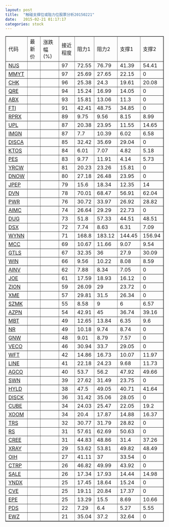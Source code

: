 ```yaml
---
layout: post
title:  "触碰支撑位或阻力位股票分析20150221"
date:   2015-02-21 01:17:17
categories: stock
---
```

<script type="text/javascript">
var stockList = []
stockList.push('gb_nus');
stockList.push('gb_mmyt');
stockList.push('gb_chk');
stockList.push('gb_qre');
stockList.push('gb_abx');
stockList.push('gb_fti');
stockList.push('gb_rprx');
stockList.push('gb_upl');
stockList.push('gb_imgn');
stockList.push('gb_disca');
stockList.push('gb_ktos');
stockList.push('gb_pes');
stockList.push('gb_yrcw');
stockList.push('gb_dnow');
stockList.push('gb_jpep');
stockList.push('gb_dvn');
stockList.push('gb_pwr');
stockList.push('gb_aimc');
stockList.push('gb_dug');
stockList.push('gb_dsx');
stockList.push('gb_wynn');
stockList.push('gb_mcc');
stockList.push('gb_gtls');
stockList.push('gb_win');
stockList.push('gb_ainv');
stockList.push('gb_joe');
stockList.push('gb_zion');
stockList.push('gb_xme');
stockList.push('gb_szmk');
stockList.push('gb_azpn');
stockList.push('gb_mbt');
stockList.push('gb_nr');
stockList.push('gb_gnw');
stockList.push('gb_veco');
stockList.push('gb_wft');
stockList.push('gb_line');
stockList.push('gb_agco');
stockList.push('gb_swn');
stockList.push('gb_hyld');
stockList.push('gb_disck');
stockList.push('gb_cube');
stockList.push('gb_xoom');
stockList.push('gb_trs');
stockList.push('gb_rs');
stockList.push('gb_cree');
stockList.push('gb_xray');
stockList.push('gb_oih');
stockList.push('gb_ctrp');
stockList.push('gb_sale');
stockList.push('gb_yndx');
stockList.push('gb_cve');
stockList.push('gb_epe');
stockList.push('gb_pds');
stockList.push('gb_ewz');
</script>
<table border="1">
 <tr>
 <td>代码</td>
 <td>最新价</td>
 <td>涨跌幅(%)</td>
 <td>接近程度</td>
 <td>阻力1</td>
 <td>阻力2</td>
 <td>支撑1</td>
 <td>支撑2</td>
</tr>
  <tr id="nus" class="green">
  <td><a href="http://stock.finance.sina.com.cn/usstock/quotes/NUS.html" target="_blank">NUS</a></td><td></td><td></td><td>97</td><td>72.55</td><td>76.79</td><td>41.39</td><td>54.41</td></tr>
  <tr id="mmyt" class="red">
  <td><a href="http://stock.finance.sina.com.cn/usstock/quotes/MMYT.html" target="_blank">MMYT</a></td><td></td><td></td><td>97</td><td>25.69</td><td>27.65</td><td>22.15</td><td>0</td></tr>
  <tr id="chk" class="green">
  <td><a href="http://stock.finance.sina.com.cn/usstock/quotes/CHK.html" target="_blank">CHK</a></td><td></td><td></td><td>96</td><td>25.38</td><td>24.3</td><td>19.61</td><td>20.08</td></tr>
  <tr id="qre" class="red">
  <td><a href="http://stock.finance.sina.com.cn/usstock/quotes/QRE.html" target="_blank">QRE</a></td><td></td><td></td><td>94</td><td>15.24</td><td>16.99</td><td>14.05</td><td>0</td></tr>
  <tr id="abx" class="red">
  <td><a href="http://stock.finance.sina.com.cn/usstock/quotes/ABX.html" target="_blank">ABX</a></td><td></td><td></td><td>93</td><td>15.81</td><td>13.06</td><td>11.3</td><td>0</td></tr>
  <tr id="fti" class="red">
  <td><a href="http://stock.finance.sina.com.cn/usstock/quotes/FTI.html" target="_blank">FTI</a></td><td></td><td></td><td>91</td><td>42.41</td><td>48.75</td><td>34.85</td><td>0</td></tr>
  <tr id="rprx" class="green">
  <td><a href="http://stock.finance.sina.com.cn/usstock/quotes/RPRX.html" target="_blank">RPRX</a></td><td></td><td></td><td>89</td><td>9.75</td><td>9.56</td><td>8.15</td><td>8.99</td></tr>
  <tr id="upl" class="green">
  <td><a href="http://stock.finance.sina.com.cn/usstock/quotes/UPL.html" target="_blank">UPL</a></td><td></td><td></td><td>87</td><td>20.38</td><td>23.95</td><td>11.55</td><td>14.65</td></tr>
  <tr id="imgn" class="red">
  <td><a href="http://stock.finance.sina.com.cn/usstock/quotes/IMGN.html" target="_blank">IMGN</a></td><td></td><td></td><td>87</td><td>7.7</td><td>10.39</td><td>6.02</td><td>6.58</td></tr>
  <tr id="disca" class="red">
  <td><a href="http://stock.finance.sina.com.cn/usstock/quotes/DISCA.html" target="_blank">DISCA</a></td><td></td><td></td><td>85</td><td>32.42</td><td>35.69</td><td>29.04</td><td>0</td></tr>
  <tr id="ktos" class="red">
  <td><a href="http://stock.finance.sina.com.cn/usstock/quotes/KTOS.html" target="_blank">KTOS</a></td><td></td><td></td><td>84</td><td>6.01</td><td>7.07</td><td>4.82</td><td>5.18</td></tr>
  <tr id="pes" class="green">
  <td><a href="http://stock.finance.sina.com.cn/usstock/quotes/PES.html" target="_blank">PES</a></td><td></td><td></td><td>83</td><td>9.77</td><td>11.91</td><td>4.14</td><td>5.73</td></tr>
  <tr id="yrcw" class="red">
  <td><a href="http://stock.finance.sina.com.cn/usstock/quotes/YRCW.html" target="_blank">YRCW</a></td><td></td><td></td><td>81</td><td>20.23</td><td>23.26</td><td>15.81</td><td>0</td></tr>
  <tr id="dnow" class="green">
  <td><a href="http://stock.finance.sina.com.cn/usstock/quotes/DNOW.html" target="_blank">DNOW</a></td><td></td><td></td><td>80</td><td>27.18</td><td>26.48</td><td>23.95</td><td>0</td></tr>
  <tr id="jpep" class="green">
  <td><a href="http://stock.finance.sina.com.cn/usstock/quotes/JPEP.html" target="_blank">JPEP</a></td><td></td><td></td><td>79</td><td>15.6</td><td>18.34</td><td>12.35</td><td>14</td></tr>
  <tr id="dvn" class="green">
  <td><a href="http://stock.finance.sina.com.cn/usstock/quotes/DVN.html" target="_blank">DVN</a></td><td></td><td></td><td>78</td><td>70.01</td><td>68.47</td><td>56.91</td><td>62.04</td></tr>
  <tr id="pwr" class="green">
  <td><a href="http://stock.finance.sina.com.cn/usstock/quotes/PWR.html" target="_blank">PWR</a></td><td></td><td></td><td>76</td><td>30.72</td><td>33.97</td><td>26.92</td><td>28.82</td></tr>
  <tr id="aimc" class="red">
  <td><a href="http://stock.finance.sina.com.cn/usstock/quotes/AIMC.html" target="_blank">AIMC</a></td><td></td><td></td><td>74</td><td>26.64</td><td>29.29</td><td>22.73</td><td>0</td></tr>
  <tr id="dug" class="red">
  <td><a href="http://stock.finance.sina.com.cn/usstock/quotes/DUG.html" target="_blank">DUG</a></td><td></td><td></td><td>73</td><td>51.8</td><td>57.33</td><td>44.51</td><td>48.51</td></tr>
  <tr id="dsx" class="green">
  <td><a href="http://stock.finance.sina.com.cn/usstock/quotes/DSX.html" target="_blank">DSX</a></td><td></td><td></td><td>72</td><td>7.74</td><td>8.63</td><td>6.31</td><td>7.09</td></tr>
  <tr id="wynn" class="green">
  <td><a href="http://stock.finance.sina.com.cn/usstock/quotes/WYNN.html" target="_blank">WYNN</a></td><td></td><td></td><td>71</td><td>168.8</td><td>183.12</td><td>144.45</td><td>156.94</td></tr>
  <tr id="mcc" class="green">
  <td><a href="http://stock.finance.sina.com.cn/usstock/quotes/MCC.html" target="_blank">MCC</a></td><td></td><td></td><td>69</td><td>10.67</td><td>11.66</td><td>9.07</td><td>9.54</td></tr>
  <tr id="gtls" class="green">
  <td><a href="http://stock.finance.sina.com.cn/usstock/quotes/GTLS.html" target="_blank">GTLS</a></td><td></td><td></td><td>67</td><td>32.35</td><td>36</td><td>27.9</td><td>30.09</td></tr>
  <tr id="win" class="green">
  <td><a href="http://stock.finance.sina.com.cn/usstock/quotes/WIN.html" target="_blank">WIN</a></td><td></td><td></td><td>66</td><td>9.56</td><td>10.22</td><td>8.08</td><td>8.59</td></tr>
  <tr id="ainv" class="red">
  <td><a href="http://stock.finance.sina.com.cn/usstock/quotes/AINV.html" target="_blank">AINV</a></td><td></td><td></td><td>62</td><td>7.88</td><td>8.34</td><td>7.05</td><td>0</td></tr>
  <tr id="joe" class="red">
  <td><a href="http://stock.finance.sina.com.cn/usstock/quotes/JOE.html" target="_blank">JOE</a></td><td></td><td></td><td>61</td><td>17.59</td><td>18.93</td><td>16.12</td><td>0</td></tr>
  <tr id="zion" class="red">
  <td><a href="http://stock.finance.sina.com.cn/usstock/quotes/ZION.html" target="_blank">ZION</a></td><td></td><td></td><td>59</td><td>26.09</td><td>29</td><td>23.72</td><td>0</td></tr>
  <tr id="xme" class="red">
  <td><a href="http://stock.finance.sina.com.cn/usstock/quotes/XME.html" target="_blank">XME</a></td><td></td><td></td><td>57</td><td>29.81</td><td>31.5</td><td>26.34</td><td>0</td></tr>
  <tr id="szmk" class="green">
  <td><a href="http://stock.finance.sina.com.cn/usstock/quotes/SZMK.html" target="_blank">SZMK</a></td><td></td><td></td><td>55</td><td>8.58</td><td>9</td><td>6</td><td>6.57</td></tr>
  <tr id="azpn" class="green">
  <td><a href="http://stock.finance.sina.com.cn/usstock/quotes/AZPN.html" target="_blank">AZPN</a></td><td></td><td></td><td>54</td><td>42.91</td><td>45</td><td>36.74</td><td>39.16</td></tr>
  <tr id="mbt" class="green">
  <td><a href="http://stock.finance.sina.com.cn/usstock/quotes/MBT.html" target="_blank">MBT</a></td><td></td><td></td><td>49</td><td>12.65</td><td>13.84</td><td>6.35</td><td>9.6</td></tr>
  <tr id="nr" class="red">
  <td><a href="http://stock.finance.sina.com.cn/usstock/quotes/NR.html" target="_blank">NR</a></td><td></td><td></td><td>49</td><td>10.18</td><td>9.74</td><td>8.74</td><td>0</td></tr>
  <tr id="gnw" class="green">
  <td><a href="http://stock.finance.sina.com.cn/usstock/quotes/GNW.html" target="_blank">GNW</a></td><td></td><td></td><td>48</td><td>9.01</td><td>8.79</td><td>7.57</td><td>0</td></tr>
  <tr id="veco" class="red">
  <td><a href="http://stock.finance.sina.com.cn/usstock/quotes/VECO.html" target="_blank">VECO</a></td><td></td><td></td><td>46</td><td>30.94</td><td>33.7</td><td>29.05</td><td>0</td></tr>
  <tr id="wft" class="green">
  <td><a href="http://stock.finance.sina.com.cn/usstock/quotes/WFT.html" target="_blank">WFT</a></td><td></td><td></td><td>42</td><td>14.86</td><td>16.73</td><td>10.07</td><td>11.97</td></tr>
  <tr id="line" class="green">
  <td><a href="http://stock.finance.sina.com.cn/usstock/quotes/LINE.html" target="_blank">LINE</a></td><td></td><td></td><td>41</td><td>22.18</td><td>24.23</td><td>9.68</td><td>11.73</td></tr>
  <tr id="agco" class="green">
  <td><a href="http://stock.finance.sina.com.cn/usstock/quotes/AGCO.html" target="_blank">AGCO</a></td><td></td><td></td><td>40</td><td>53.7</td><td>56.2</td><td>47.92</td><td>49.66</td></tr>
  <tr id="swn" class="red">
  <td><a href="http://stock.finance.sina.com.cn/usstock/quotes/SWN.html" target="_blank">SWN</a></td><td></td><td></td><td>39</td><td>27.62</td><td>31.49</td><td>23.75</td><td>0</td></tr>
  <tr id="hyld" class="green">
  <td><a href="http://stock.finance.sina.com.cn/usstock/quotes/HYLD.html" target="_blank">HYLD</a></td><td></td><td></td><td>38</td><td>47.5</td><td>49.05</td><td>40.71</td><td>41.64</td></tr>
  <tr id="disck" class="red">
  <td><a href="http://stock.finance.sina.com.cn/usstock/quotes/DISCK.html" target="_blank">DISCK</a></td><td></td><td></td><td>36</td><td>31.42</td><td>35.06</td><td>28.05</td><td>0</td></tr>
  <tr id="cube" class="red">
  <td><a href="http://stock.finance.sina.com.cn/usstock/quotes/CUBE.html" target="_blank">CUBE</a></td><td></td><td></td><td>34</td><td>24.03</td><td>25.47</td><td>22.05</td><td>19.2</td></tr>
  <tr id="xoom" class="green">
  <td><a href="http://stock.finance.sina.com.cn/usstock/quotes/XOOM.html" target="_blank">XOOM</a></td><td></td><td></td><td>34</td><td>20.4</td><td>17.87</td><td>14.88</td><td>16.37</td></tr>
  <tr id="trs" class="red">
  <td><a href="http://stock.finance.sina.com.cn/usstock/quotes/TRS.html" target="_blank">TRS</a></td><td></td><td></td><td>32</td><td>30.77</td><td>31.79</td><td>28.82</td><td>0</td></tr>
  <tr id="rs" class="red">
  <td><a href="http://stock.finance.sina.com.cn/usstock/quotes/RS.html" target="_blank">RS</a></td><td></td><td></td><td>31</td><td>57.61</td><td>62.69</td><td>50.63</td><td>0</td></tr>
  <tr id="cree" class="green">
  <td><a href="http://stock.finance.sina.com.cn/usstock/quotes/CREE.html" target="_blank">CREE</a></td><td></td><td></td><td>31</td><td>44.83</td><td>48.86</td><td>31.4</td><td>37.26</td></tr>
  <tr id="xray" class="red">
  <td><a href="http://stock.finance.sina.com.cn/usstock/quotes/XRAY.html" target="_blank">XRAY</a></td><td></td><td></td><td>29</td><td>53.62</td><td>53.81</td><td>49.82</td><td>48.49</td></tr>
  <tr id="oih" class="red">
  <td><a href="http://stock.finance.sina.com.cn/usstock/quotes/OIH.html" target="_blank">OIH</a></td><td></td><td></td><td>27</td><td>41.11</td><td>37</td><td>33.54</td><td>0</td></tr>
  <tr id="ctrp" class="red">
  <td><a href="http://stock.finance.sina.com.cn/usstock/quotes/CTRP.html" target="_blank">CTRP</a></td><td></td><td></td><td>26</td><td>46.82</td><td>49.99</td><td>43.92</td><td>0</td></tr>
  <tr id="sale" class="red">
  <td><a href="http://stock.finance.sina.com.cn/usstock/quotes/SALE.html" target="_blank">SALE</a></td><td></td><td></td><td>26</td><td>17.34</td><td>17.93</td><td>14.44</td><td>14.98</td></tr>
  <tr id="yndx" class="red">
  <td><a href="http://stock.finance.sina.com.cn/usstock/quotes/YNDX.html" target="_blank">YNDX</a></td><td></td><td></td><td>25</td><td>17.45</td><td>18.64</td><td>15.24</td><td>0</td></tr>
  <tr id="cve" class="green">
  <td><a href="http://stock.finance.sina.com.cn/usstock/quotes/CVE.html" target="_blank">CVE</a></td><td></td><td></td><td>25</td><td>19.11</td><td>20.84</td><td>17.37</td><td>0</td></tr>
  <tr id="epe" class="red">
  <td><a href="http://stock.finance.sina.com.cn/usstock/quotes/EPE.html" target="_blank">EPE</a></td><td></td><td></td><td>25</td><td>13.29</td><td>15.5</td><td>8.69</td><td>10.66</td></tr>
  <tr id="pds" class="red">
  <td><a href="http://stock.finance.sina.com.cn/usstock/quotes/PDS.html" target="_blank">PDS</a></td><td></td><td></td><td>22</td><td>7.29</td><td>6.4</td><td>5.27</td><td>5.55</td></tr>
  <tr id="ewz" class="red">
  <td><a href="http://stock.finance.sina.com.cn/usstock/quotes/EWZ.html" target="_blank">EWZ</a></td><td></td><td></td><td>21</td><td>35.04</td><td>37.2</td><td>32.64</td><td>0</td></tr>
</table>
